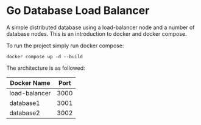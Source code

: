 # Go Database Load Balancer

A simple distributed database using a load-balancer node and a number of database nodes. This is an introduction to docker and docker compose.


To run the project simply run docker compose: 
```
docker compose up -d --build
```

The architecture is as followed:

| Docker Name | Port |
| --- | --- |
| load-balancer | 3000 |
| database1 | 3001  |
| database2 | 3002  |